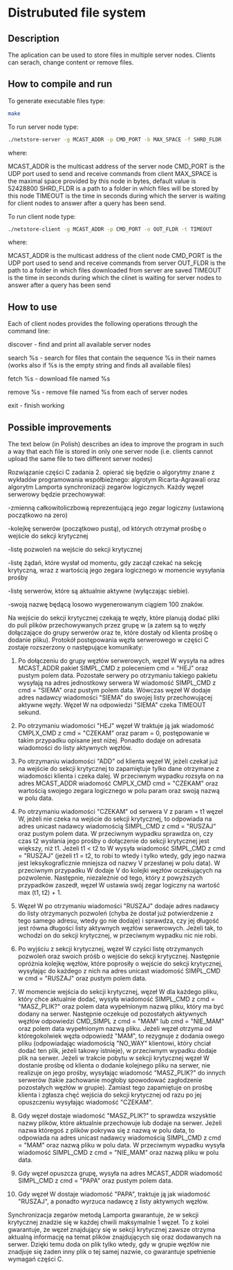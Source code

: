 # Distrubuted file system

## Description
The aplication can be used to store files in multiple server nodes. Clients can serach, change content or remove files.

## How to compile and run
To generate executable files type:

```sh
make
```

To run server node type:

```sh
./netstore-server -g MCAST_ADDR -p CMD_PORT -b MAX_SPACE -f SHRD_FLDR -t TIMEOUT

```
where:

MCAST_ADDR is the multicast address of the server node
CMD_PORT is the UDP port used to send and receive commands from client
MAX_SPACE is the maximal space provided by this node in bytes, default value is 52428800
SHRD_FLDR is a path to a folder in which files will be stored by this node
TIMEOUT is the time in seconds during which the server is waiting for client nodes to answer after a query has been send.

To run client node type:

```sh
./netstore-client -g MCAST_ADDR -p CMD_PORT -o OUT_FLDR -t TIMEOUT

```

where:

MCAST_ADDR is the multicast address of the client node
CMD_PORT is the UDP port used to send and receive commands from server
OUT_FLDR is the path to a folder in which files downloaded from server are saved
TIMEOUT is the time in seconds during which the clinet is waiting for server nodes to answer after a query has been send

## How to use
Each of client nodes provides the following operations through the command line:

discover - find and print all available server nodes

search %s - search for files that contain the sequence %s in their names (works also if %s is the empty string and finds all available files)

fetch %s - download file named %s

remove %s - remove file named %s from each of server nodes

exit - finish working


## Possible improvements
The text below (in Polish) describes an idea to improve the program in such a way that each file is stored in only one server node (i.e. clients cannot upload the same file to two different server nodes)

Rozwiązanie części C zadania 2. opierać się będzie o algorytmy znane z wykładów programowania współbieżnego: algrotym Ricarta-Agrawali oraz algorytm Lamporta synchronizacji zegarów logicznych. Każdy węzeł serwerowy będzie przechowywał:

-zmienną całkowitoliczbową reprezentującą jego zegar logiczny (ustawioną początkowo na zero)

-kolejkę serwerów (początkowo pustą), od których otrzymał prośbę o wejście do sekcji krytycznej 

-listę pozwoleń na wejście do sekcji krytycznej

-listę żądań, które wysłał od momentu, gdy zaczął czekać na sekcję krytyczną, wraz z wartością jego zegara logicznego w momencie wysyłania prośby 

-listę serwerów, które są aktualnie aktywne (wyłączając siebie).

-swoją nazwę będącą losowo wygenerowanym ciągiem 100 znaków. 

Na wejście do sekcji krytycznej czekają te węzły, które planują dodać pliki do puli plików przechowywanych przez grupę w (a zatem są to węzły dołączające do grupy serwerów oraz te, które dostały od klienta prośbę o dodanie pliku). Protokół postępowania węzła serwerowego w części C zostaje rozszerzony o następujące komunikaty:

1. Po dołączeniu do grupy węzłów serwerowych, węzeł W wysyła na adres MCAST_ADDR pakiet SIMPL_CMD z poleceniem cmd = "HEJ" oraz pustym polem data. Pozostałe serwery po otrzymaniu takiego pakietu wysyłają na adres jednostkowy serwera W wiadomość SIMPL_CMD z cmd = "SIEMA" oraz pustym polem data. Wówczas węzeł W dodaje adres nadawcy wiadomości "SIEMA" do swojej listy przechowującej aktywne węzły. Węzeł W na odpowiedzi "SIEMA" czeka TIMEOUT sekund.

2. Po otrzymaniu wiadomości "HEJ" węzeł W traktuje ją jak wiadomość CMPLX_CMD z cmd = "CZEKAM" oraz param = 0, postępowanie w takim przypadku opisane jest niżej. Ponadto dodaje on adresata wiadomości do listy aktywnych węzłów.

3. Po otrzymaniu wiadomości "ADD" od klienta węzeł W, jeżeli czekał już na wejście do sekcji krytycznej to zapamiętuje tylko dane otrzymane z wiadomości klienta i czeka dalej. W przeciwnym wypadku rozsyła on na adres MCAST_ADDR wiadomość CMPLX_CMD  cmd = "CZEKAM" oraz wartością swojego zegara logicznego w polu param oraz swoją nazwą w polu data.

4. Po otrzymaniu wiadomości "CZEKAM" od serwera V z param = t1 węzeł W, jeżeli nie czeka na wejście do sekcji krytycznej, to odpowiada na adres unicast nadawcy wiadomością SIMPL_CMD z cmd = "RUSZAJ" oraz pustym polem data. W przeciwnym wypadku sprawdza on, czy czas t2 wysłania jego prośby o dołączenie do sekcji krytycznej jest większy, niż t1. Jeżeli t1 < t2 to W wysyła wiadomość SIMPL_CMD z cmd = "RUSZAJ" (jeżeli t1 = t2, to robi to wtedy i tylko wtedy, gdy jego nazwa jest leksykograficznie mniejsza od nazwy V przesłanej w polu data). W przeciwnym przypadku W dodaje V do kolejki węzłów oczekujących na pozwolenie. Następnie, niezależnie od tego, który z powyższych przypadków zaszedł, węzeł W ustawia swój zegar logiczny na wartość max (t1, t2) + 1.

5. Węzeł W po otrzymaniu wiadomości "RUSZAJ" dodaje adres nadawcy do listy otrzymanych pozwoleń (chyba że dostał już potwierdzenie z tego samego adresu, wtedy go nie dodaje) i sprawdza, czy  jej długość jest równa długości listy aktywnych węzłów serwerowych. Jeżeli tak, to wchodzi on do sekcji krytycznej, w przeciwnym wypadku nic nie robi.

6. Po wyjściu z sekcji krytycznej, węzeł W czyści listę otrzymanych pozwoleń oraz swoich próśb o wejście do sekcji krytycznej. Następnie opróżnia kolejkę węzłów, które poprosiły o wejście do sekcji krytycznej, wysyłając do każdego z nich na adres unicast wiadomość SIMPL_CMD w cmd = "RUSZAJ" oraz pustym polem data.

7. W momencie wejścia do sekcji krytycznej, węzeł W dla każdego pliku, który chce aktualnie dodać, wysyła wiadomość SIMPL_CMD z cmd = "MASZ_PLIK?" oraz polem data wypełnionym nazwą pliku, który ma być dodany na serwer. Następnie oczekuje od pozostałych aktywnych węzłów odpowiedzi CMD_SIMPL z cmd = "MAM" lub cmd = "NIE_MAM" oraz polem data wypełnionym nazwą pliku. Jeżeli węzeł otrzyma od któregokolwiek węzła odpowiedź "MAM", to rezygnuje z dodania owego pliku (odpowiadając wiadomością "NO_WAY" klientowi, który chciał dodać ten plik, jeżeli takowy istnieje), w przeciwnym wypadku dodaje plik na serwer. Jeżeli w trakcie pobytu w sekcji krytycznej węzeł W dostanie prośbę od klienta o dodanie kolejnego pliku na serwer, nie realizuje on jego prośby, wysyłając wiadomość "MASZ_PLIK?" do innych serwerów (takie zachowanie mogłoby spowodować zagłodzenie pozostałych węzłów w grupie). Zamiast tego zapamiętuje on prośbę klienta i zgłasza chęć wejścia do sekcji krytycznej od razu po jej opuszczeniu wysyłając wiadomość "CZEKAM".

8. Gdy węzeł dostaje wiadomość "MASZ_PLIK?" to sprawdza wszysktie nazwy plików, które aktualnie przechowuje lub dodaje na serwer. Jeżeli nazwa któregoś z plików pokrywa się z nazwą w polu data, to odpowiada na adres unicast nadawcy wiadomością SIMPL_CMD z cmd = "MAM" oraz nazwą pliku w polu data. W przeciwnym wypadku wysyła wiadomość SIMPL_CMD z cmd = "NIE_MAM" oraz nazwą pliku w polu data.

9. Gdy węzeł opuszcza grupę, wysyła na adres MCAST_ADDR wiadomość SIMPL_CMD z cmd = "PAPA" oraz pustym polem data.

10. Gdy węzeł W dostaje wiadomość "PAPA", traktuje ją jak wiadomość "RUSZAJ", a ponadto wyrzuca nadawcę z listy aktywnych węzłów.

Synchronizacja zegarów metodą Lamporta gwarantuje, że w sekcji krytycznej znadzie się w każdej chwili maksymalnie 1 węzeł. To z kolei gwarantuje, że węzeł znajdujący się w sekcji krytycznej zawsze otrzyma aktualną informację na temat plików znajdujących się oraz dodawanych na serwer. Dzięki temu doda on plik tylko wtedy, gdy w grupie węzłów nie znadjuje się żaden inny plik o tej samej nazwie, co gwarantuje spełnienie wymagań części C.


